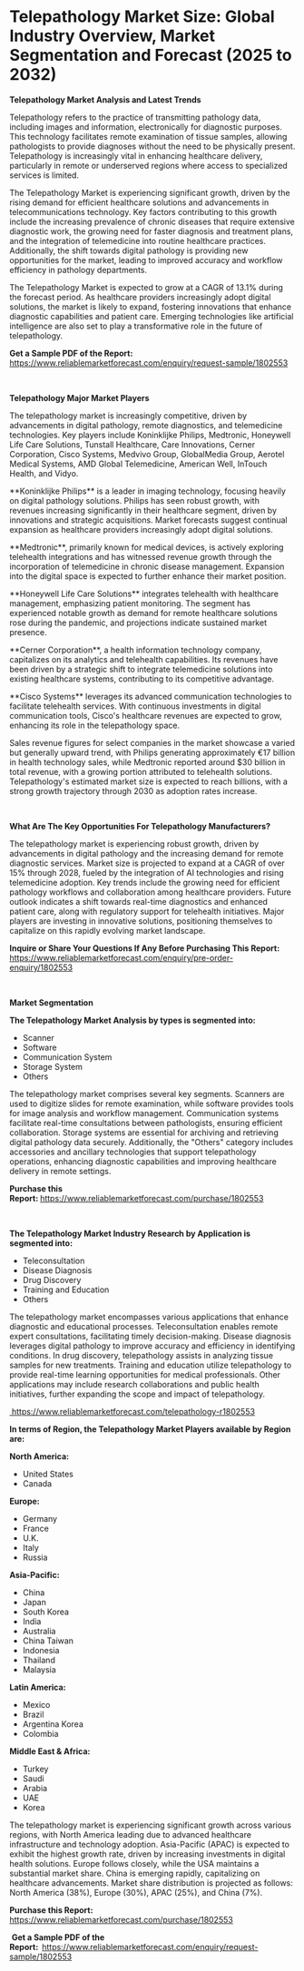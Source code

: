 <p><h1>Telepathology Market Size: Global Industry Overview, Market Segmentation and Forecast (2025 to 2032)</h1></p><p><strong>Telepathology Market Analysis and Latest Trends</strong></p>
<p><p>Telepathology refers to the practice of transmitting pathology data, including images and information, electronically for diagnostic purposes. This technology facilitates remote examination of tissue samples, allowing pathologists to provide diagnoses without the need to be physically present. Telepathology is increasingly vital in enhancing healthcare delivery, particularly in remote or underserved regions where access to specialized services is limited.</p><p>The Telepathology Market is experiencing significant growth, driven by the rising demand for efficient healthcare solutions and advancements in telecommunications technology. Key factors contributing to this growth include the increasing prevalence of chronic diseases that require extensive diagnostic work, the growing need for faster diagnosis and treatment plans, and the integration of telemedicine into routine healthcare practices. Additionally, the shift towards digital pathology is providing new opportunities for the market, leading to improved accuracy and workflow efficiency in pathology departments.</p><p>The Telepathology Market is expected to grow at a CAGR of 13.1% during the forecast period. As healthcare providers increasingly adopt digital solutions, the market is likely to expand, fostering innovations that enhance diagnostic capabilities and patient care. Emerging technologies like artificial intelligence are also set to play a transformative role in the future of telepathology.</p></p>
<p><strong>Get a Sample PDF of the Report:&nbsp;</strong> <a href="https://www.reliablemarketforecast.com/enquiry/request-sample/1802553?utm_campaign=2413&utm_medium=2&utm_source=Github&utm_content=ia&utm_term=13042025&utm_id=telepathology">https://www.reliablemarketforecast.com/enquiry/request-sample/1802553</a></p>
<p>&nbsp;</p>
<p><strong>Telepathology Major Market Players</strong></p>
<p><p>The telepathology market is increasingly competitive, driven by advancements in digital pathology, remote diagnostics, and telemedicine technologies. Key players include Koninklijke Philips, Medtronic, Honeywell Life Care Solutions, Tunstall Healthcare, Care Innovations, Cerner Corporation, Cisco Systems, Medvivo Group, GlobalMedia Group, Aerotel Medical Systems, AMD Global Telemedicine, American Well, InTouch Health, and Vidyo.</p><p>**Koninklijke Philips** is a leader in imaging technology, focusing heavily on digital pathology solutions. Philips has seen robust growth, with revenues increasing significantly in their healthcare segment, driven by innovations and strategic acquisitions. Market forecasts suggest continual expansion as healthcare providers increasingly adopt digital solutions.</p><p>**Medtronic**, primarily known for medical devices, is actively exploring telehealth integrations and has witnessed revenue growth through the incorporation of telemedicine in chronic disease management. Expansion into the digital space is expected to further enhance their market position.</p><p>**Honeywell Life Care Solutions** integrates telehealth with healthcare management, emphasizing patient monitoring. The segment has experienced notable growth as demand for remote healthcare solutions rose during the pandemic, and projections indicate sustained market presence.</p><p>**Cerner Corporation**, a health information technology company, capitalizes on its analytics and telehealth capabilities. Its revenues have been driven by a strategic shift to integrate telemedicine solutions into existing healthcare systems, contributing to its competitive advantage.</p><p>**Cisco Systems** leverages its advanced communication technologies to facilitate telehealth services. With continuous investments in digital communication tools, Cisco's healthcare revenues are expected to grow, enhancing its role in the telepathology space.</p><p>Sales revenue figures for select companies in the market showcase a varied but generally upward trend, with Philips generating approximately €17 billion in health technology sales, while Medtronic reported around $30 billion in total revenue, with a growing portion attributed to telehealth solutions. Telepathology's estimated market size is expected to reach billions, with a strong growth trajectory through 2030 as adoption rates increase.</p></p>
<p>&nbsp;</p>
<p><strong>What Are The Key Opportunities For Telepathology Manufacturers?</strong></p>
<p><p>The telepathology market is experiencing robust growth, driven by advancements in digital pathology and the increasing demand for remote diagnostic services. Market size is projected to expand at a CAGR of over 15% through 2028, fueled by the integration of AI technologies and rising telemedicine adoption. Key trends include the growing need for efficient pathology workflows and collaboration among healthcare providers. Future outlook indicates a shift towards real-time diagnostics and enhanced patient care, along with regulatory support for telehealth initiatives. Major players are investing in innovative solutions, positioning themselves to capitalize on this rapidly evolving market landscape.</p></p>
<p><strong>Inquire or Share Your Questions If Any Before Purchasing This Report:</strong> <a href="https://www.reliablemarketforecast.com/enquiry/pre-order-enquiry/1802553?utm_campaign=2413&utm_medium=2&utm_source=Github&utm_content=ia&utm_term=13042025&utm_id=telepathology">https://www.reliablemarketforecast.com/enquiry/pre-order-enquiry/1802553</a></p>
<p>&nbsp;</p>
<p><strong>Market Segmentation</strong></p>
<p><strong>The Telepathology Market Analysis by types is segmented into:</strong></p>
<p><ul><li>Scanner</li><li>Software</li><li>Communication System</li><li>Storage System</li><li>Others</li></ul></p>
<p><p>The telepathology market comprises several key segments. Scanners are used to digitize slides for remote examination, while software provides tools for image analysis and workflow management. Communication systems facilitate real-time consultations between pathologists, ensuring efficient collaboration. Storage systems are essential for archiving and retrieving digital pathology data securely. Additionally, the "Others" category includes accessories and ancillary technologies that support telepathology operations, enhancing diagnostic capabilities and improving healthcare delivery in remote settings.</p></p>
<p><strong>Purchase this Report:&nbsp;</strong><a href="https://www.reliablemarketforecast.com/purchase/1802553?utm_campaign=2413&utm_medium=2&utm_source=Github&utm_content=ia&utm_term=13042025&utm_id=telepathology">https://www.reliablemarketforecast.com/purchase/1802553</a></p>
<p>&nbsp;</p>
<p><strong>The Telepathology Market Industry Research by Application is segmented into:</strong></p>
<p><ul><li>Teleconsultation</li><li>Disease Diagnosis</li><li>Drug Discovery</li><li>Training and Education</li><li>Others</li></ul></p>
<p><p>The telepathology market encompasses various applications that enhance diagnostic and educational processes. Teleconsultation enables remote expert consultations, facilitating timely decision-making. Disease diagnosis leverages digital pathology to improve accuracy and efficiency in identifying conditions. In drug discovery, telepathology assists in analyzing tissue samples for new treatments. Training and education utilize telepathology to provide real-time learning opportunities for medical professionals. Other applications may include research collaborations and public health initiatives, further expanding the scope and impact of telepathology.</p></p>
<p><a href="https://www.reliablemarketforecast.com/telepathology-r1802553?utm_campaign=2413&utm_medium=2&utm_source=Github&utm_content=ia&utm_term=13042025&utm_id=telepathology">&nbsp;https://www.reliablemarketforecast.com/telepathology-r1802553</a></p>
<p><strong>In terms of Region, the Telepathology Market Players available by Region are:</strong></p>
<p>
    <p> <strong> North America: </strong>
        <ul>
            <li>United States</li>
            <li>Canada</li>
        </ul>
        </p> 
    <p> <strong> Europe: </strong>
        <ul>
            <li>Germany</li>
            <li>France</li>
            <li>U.K.</li>
            <li>Italy</li>
            <li>Russia</li>
        </ul>
        </p> 
    <p> <strong> Asia-Pacific: </strong>
        <ul>
            <li>China</li>
            <li>Japan</li>
            <li>South Korea</li>
            <li>India</li>
            <li>Australia</li>
            <li>China Taiwan</li>
            <li>Indonesia</li>
            <li>Thailand</li>
            <li>Malaysia</li>
        </ul>
        </p> 
    <p> <strong> Latin America: </strong>
        <ul>
            <li>Mexico</li>
            <li>Brazil</li>
            <li>Argentina Korea</li>
            <li>Colombia</li>
        </ul>
        </p> 
    <p> <strong> Middle East & Africa: </strong>
        <ul>
            <li>Turkey</li>
            <li>Saudi</li>
            <li>Arabia</li>
            <li>UAE</li>
            <li>Korea</li>
        </ul>
    </p>
    </p>
<p><p>The telepathology market is experiencing significant growth across various regions, with North America leading due to advanced healthcare infrastructure and technology adoption. Asia-Pacific (APAC) is expected to exhibit the highest growth rate, driven by increasing investments in digital health solutions. Europe follows closely, while the USA maintains a substantial market share. China is emerging rapidly, capitalizing on healthcare advancements. Market share distribution is projected as follows: North America (38%), Europe (30%), APAC (25%), and China (7%).</p></p>
<p><strong>Purchase this Report: </strong><a href="https://www.reliablemarketforecast.com/purchase/1802553?utm_campaign=2413&utm_medium=2&utm_source=Github&utm_content=ia&utm_term=13042025&utm_id=telepathology">https://www.reliablemarketforecast.com/purchase/1802553</a></p>
<p>&nbsp;<strong>Get a Sample PDF of the Report:&nbsp;&nbsp;</strong><a href="https://www.reliablemarketforecast.com/enquiry/request-sample/1802553?utm_campaign=2413&utm_medium=2&utm_source=Github&utm_content=ia&utm_term=13042025&utm_id=telepathology">https://www.reliablemarketforecast.com/enquiry/request-sample/1802553</a></p>
<p><strong></strong></p>
<p><p></p><p></p><p></p></p>